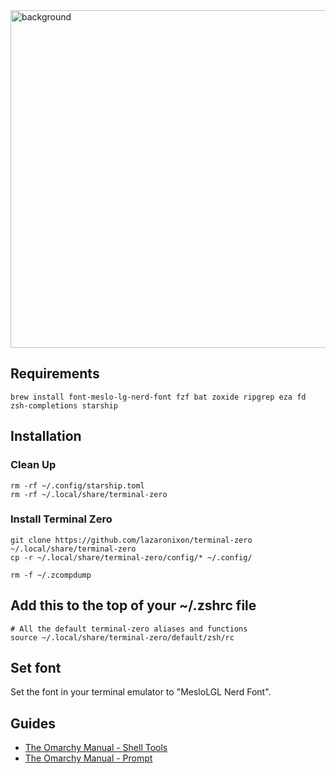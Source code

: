 <img width="960" height="540" alt="background" src="https://github.com/user-attachments/assets/35012f6c-5507-4fb5-b893-080585bc0362" />

## Requirements

```
brew install font-meslo-lg-nerd-font fzf bat zoxide ripgrep eza fd zsh-completions starship
```

## Installation

### Clean Up

```
rm -rf ~/.config/starship.toml
rm -rf ~/.local/share/terminal-zero
```

### Install Terminal Zero

```
git clone https://github.com/lazaronixon/terminal-zero ~/.local/share/terminal-zero
cp -r ~/.local/share/terminal-zero/config/* ~/.config/
```

```
rm -f ~/.zcompdump
```

## Add this to the top of your ~/.zshrc file

```
# All the default terminal-zero aliases and functions
source ~/.local/share/terminal-zero/default/zsh/rc
```

## Set font

Set the font in your terminal emulator to "MesloLGL Nerd Font".

## Guides

- [The Omarchy Manual - Shell Tools](https://learn.omacom.io/2/the-omarchy-manual/57/shell-tools)
- [The Omarchy Manual - Prompt](https://learn.omacom.io/2/the-omarchy-manual/95/prompt)
